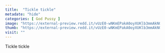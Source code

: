 ```yaml
---
title:  "Tickle tickle"
metadate: "hide"
categories: [ God Pussy ]
image: "https://external-preview.redd.it/vUzE0-wNKmEPakA0oyXUKlb3mmAkNQu12_VjwdE5rGY.jpg?auto=webp&s=307b9a2ec60c02d04556160ba7248060db9ab8ea"
thumb: "https://external-preview.redd.it/vUzE0-wNKmEPakA0oyXUKlb3mmAkNQu12_VjwdE5rGY.jpg?width=216&crop=smart&auto=webp&s=8366daf014fd53c75d0d632de16bf026711e4f76"
visit: ""
---
```

Tickle tickle
